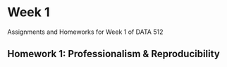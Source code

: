 # Week 1

Assignments and Homeworks for Week 1 of DATA 512

## Homework 1: Professionalism & Reproducibility